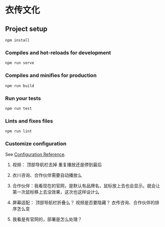 # 衣传文化

## Project setup
```
npm install
```

### Compiles and hot-reloads for development
```
npm run serve
```

### Compiles and minifies for production
```
npm run build
```

### Run your tests
```
npm run test
```

### Lints and fixes files
```
npm run lint
```

### Customize configuration
See [Configuration Reference](https://cli.vuejs.org/config/).


1. 视频：
   顶部导航栏去掉
   重复播放还是停到最后

2. 衣川咨询、合作伙伴需要自动播放么

3. 合作伙伴：我看现在的官网，是默认有品牌名，鼠标放上去也会显示。就会让第一次鼠标移上去没效果，这次也这样设计么

4. 屏幕适配：
   顶部导航栏折叠么？
   视频是否要隐藏？
   衣传咨询、合作伙伴的排序怎么变

5. 我看是有官网的，部署是怎么处理？